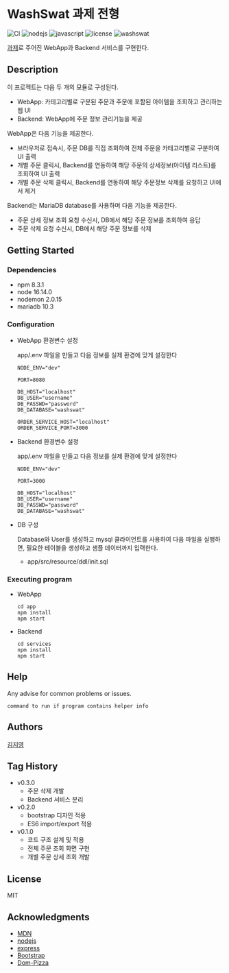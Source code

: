 # WashSwat 과제 전형
![CI](https://github.com/nodejs/nodejs.org/actions/workflows/ci.yml/badge.svg)
![nodejs](https://img.shields.io/badge/nodejs-%5E16.14.0-red)
![javascript](https://img.shields.io/badge/javascript-100%25-yellow)
![license](https://img.shields.io/badge/license-MIT-blue)
![washswat](https://img.shields.io/badge/wash-swat-green)


[과제](https://washswat.notion.site/Backoffice-Dev-Engineer-55ac50d19e484cdcb632a9b169ecc0a4)로 주어진 WebApp과 Backend 서비스를 구현한다.

## Description

이 프로젝트는 다음 두 개의 모듈로 구성된다.
* WebApp: 카테고리별로 구분된 주문과 주문에 포함된 아이템을 조회하고 관리하는 웹 UI
* Backend: WebApp에 주문 정보 관리기능을 제공

WebApp은 다음 기능을 제공한다.
* 브라우저로 접속시, 주문 DB를 직접 조회하여 전체 주문을 카테고리별로 구분하여 UI 출력
* 개별 주문 클릭시, Backend를 연동하여 해당 주문의 상세정보(아이템 리스트)를 조회하여 UI 출력
* 개별 주문 삭제 클릭시, Backend를 연동하여 해당 주문정보 삭제를 요청하고 UI에서 제거

Backend는 MariaDB database를 사용하며 다음 기능을 제공한다.
* 주문 상세 정보 조회 요청 수신시, DB에서 해당 주문 정보를 조회하여 응답
* 주문 삭제 요청 수신시, DB에서 해당 주문 정보를 삭제

## Getting Started

### Dependencies

* npm 8.3.1
* node 16.14.0
* nodemon 2.0.15
* mariadb 10.3

### Configuration

* WebApp 환경변수 설정

    app/.env 파일을 만들고 다음 정보를 실제 환경에 맞게 설정한다
    ```
    NODE_ENV="dev"

    PORT=8080

    DB_HOST="localhost"
    DB_USER="username"
    DB_PASSWD="password"
    DB_DATABASE="washswat"

    ORDER_SERVICE_HOST="localhost"
    ORDER_SERVICE_PORT=3000
    ````
* Backend 환경변수 설정

    app/.env 파일을 만들고 다음 정보를 실제 환경에 맞게 설정한다
    ```
    NODE_ENV="dev"

    PORT=3000

    DB_HOST="localhost"
    DB_USER="username"
    DB_PASSWD="password"
    DB_DATABASE="washswat"
    ````
* DB 구성

    Database와 User를 생성하고 mysql 클라이언트를 사용하여 다음 파일을 실행하면, 필요한 테이블을 생성하고 샘플 데이터까지 입력한다.

    * app/src/resource/ddl/init.sql

### Executing program

* WebApp

    ```
    cd app
    npm install
    npm start
    ```
* Backend

    ```
    cd services
    npm install
    npm start
    ```

## Help

Any advise for common problems or issues.
```
command to run if program contains helper info
```

## Authors

[김지영](http://puremild.github.io)

## Tag History

* v0.3.0
    * 주문 삭제 개발
    * Backend 서비스 분리
* v0.2.0
    * bootstrap 디자인 적용
    * ES6 import/export 적용
* v0.1.0
    * 코드 구조 설계 및 적용
    * 전체 주문 조회 화면 구현
    * 개별 주문 상세 조회 개발

## License

MIT

## Acknowledgments

* [MDN](https://developer.mozilla.org/)
* [nodejs](https://nodejs.org/)
* [express](https://expressjs.com/)
* [Bootstrap](https://getbootstrap.com/)
* [Dom-Pizza](https://gist.github.com/DomPizzie/7a5ff55ffa9081f2de27c315f5018afc)